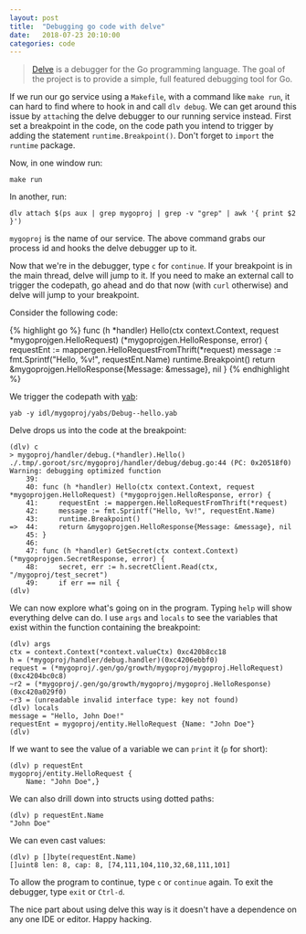 ```yaml
---
layout: post
title:  "Debugging go code with delve"
date:   2018-07-23 20:10:00
categories: code
---
```


> [Delve](https://github.com/derekparker/delve) is a debugger for the Go programming language. The goal of the project is to provide a simple, full featured debugging tool for Go.

If we run our go service using a `Makefile`, with a command like `make run`, it can hard to find where to hook in and call `dlv debug`. We can get around this issue by `attach`ing the delve debugger to our running service instead. First set a breakpoint in the code, on the code path you intend to trigger by adding the statement `runtime.Breakpoint()`. Don't forget to `import` the `runtime` package.

Now, in one window run:

    make run

In another, run:

    dlv attach $(ps aux | grep mygoproj | grep -v "grep" | awk '{ print $2 }')

`mygoproj` is the name of our service. The above command grabs our process id and hooks the delve debugger up to it.

Now that we're in the debugger, type `c` for `continue`. If your breakpoint is in the main thread, delve will jump to it. If you need to make an external call to trigger the codepath, go ahead and do that now (with `curl` otherwise) and delve will jump to your breakpoint.

Consider the following code:

{% highlight go %}
func (h *handler) Hello(ctx context.Context, request *mygoprojgen.HelloRequest) (*mygoprojgen.HelloResponse, error) {
    requestEnt := mappergen.HelloRequestFromThrift(*request)
    message := fmt.Sprintf("Hello, %v!", requestEnt.Name)
    runtime.Breakpoint()
    return &mygoprojgen.HelloResponse{Message: &message}, nil
}
{% endhighlight %}


We trigger the codepath with [yab](https://github.com/yarpc/yab):

    yab -y idl/mygoproj/yabs/Debug--hello.yab

Delve drops us into the code at the breakpoint:


    (dlv) c
    > mygoproj/handler/debug.(*handler).Hello() ./.tmp/.goroot/src/mygoproj/handler/debug/debug.go:44 (PC: 0x20518f0)
    Warning: debugging optimized function
        39:
        40: func (h *handler) Hello(ctx context.Context, request *mygoprojgen.HelloRequest) (*mygoprojgen.HelloResponse, error) {
        41:     requestEnt := mappergen.HelloRequestFromThrift(*request)
        42:     message := fmt.Sprintf("Hello, %v!", requestEnt.Name)
        43:     runtime.Breakpoint()
    =>  44:     return &mygoprojgen.HelloResponse{Message: &message}, nil
        45: }
        46:
        47: func (h *handler) GetSecret(ctx context.Context) (*mygoprojgen.SecretResponse, error) {
        48:     secret, err := h.secretClient.Read(ctx, "/mygoproj/test_secret")
        49:     if err == nil {
    (dlv)

We can now explore what's going on in the program. Typing `help` will show everything delve can do. I use `args` and `locals` to see the variables that exist within the function containing the breakpoint:


    (dlv) args
    ctx = context.Context(*context.valueCtx) 0xc420b8cc18
    h = (*mygoproj/handler/debug.handler)(0xc4206ebbf0)
    request = (*mygoproj/.gen/go/growth/mygoproj/mygoproj.HelloRequest)(0xc4204bc0c8)
    ~r2 = (*mygoproj/.gen/go/growth/mygoproj/mygoproj.HelloResponse)(0xc420a029f0)
    ~r3 = (unreadable invalid interface type: key not found)
    (dlv) locals
    message = "Hello, John Doe!"
    requestEnt = mygoproj/entity.HelloRequest {Name: "John Doe"}
    (dlv)


If we want to see the value of a variable we can `print` it (`p` for short):


    (dlv) p requestEnt
    mygoproj/entity.HelloRequest {
        Name: "John Doe",}


We can also drill down into structs using dotted paths:


    (dlv) p requestEnt.Name
    "John Doe"


We can even cast values:


    (dlv) p []byte(requestEnt.Name)
    []uint8 len: 8, cap: 8, [74,111,104,110,32,68,111,101]


To allow the program to continue, type  `c` or `continue` again. To exit the debugger, type `exit` or `Ctrl-d`.

The nice part about using delve this way is it doesn't have a dependence on any one IDE or editor. Happy hacking.
